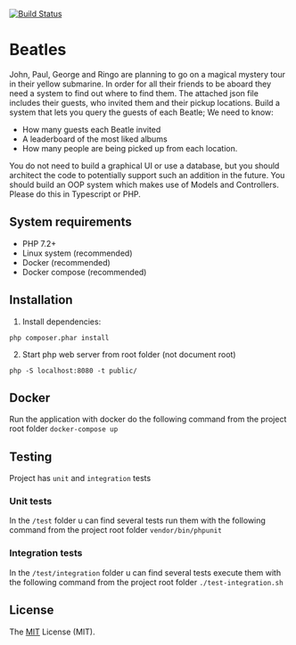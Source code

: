 [![Build Status](https://travis-ci.org/websoftwares/minds.svg?branch=master)](https://travis-ci.org/websoftwares/minds)

# Beatles
John, Paul, George and Ringo are planning to go on a magical mystery tour in their yellow submarine. In order
for all their friends to be aboard they need a system to find out where to find them.
The attached json file includes their guests, who invited them and their pickup locations.
Build a system that lets you query the guests of each Beatle; We need to know:

- How many guests each Beatle invited
- A leaderboard of the most liked albums
- How many people are being picked up from each location.

You do not need to build a graphical UI or use a database, but you should architect the code to potentially
support such an addition in the future. You should build an OOP system which makes use of Models and
Controllers. Please do this in Typescript or PHP.


## System requirements

- PHP 7.2+
- Linux system (recommended)
- Docker (recommended)
- Docker compose (recommended)

## Installation

1) Install dependencies:

```
php composer.phar install
```

2) Start php web server from root folder (not document root)

```
php -S localhost:8080 -t public/
```

## Docker

Run the application with docker do the following command from the project root folder `docker-compose up`

## Testing

Project has `unit` and `integration` tests

### Unit tests
In the `/test` folder u can find several tests run them with the following command from the project root folder `vendor/bin/phpunit`

### Integration tests

In the `/test/integration` folder u can find several tests execute them with the following command from the project root folder `./test-integration.sh`

## License
The [MIT](http://opensource.org/licenses/MIT "MIT") License (MIT).
